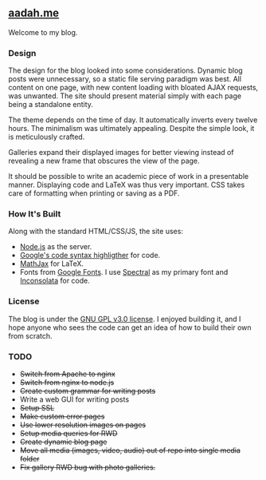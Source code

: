 ## [aadah.me](http://aadah.me/)

Welcome to my blog.

### Design

The design for the blog looked into some considerations.
Dynamic blog posts were unnecessary, so a static file serving
paradigm was best. All content on one page, with new
content loading with bloated AJAX requests, was unwanted.
The site should present material simply with each page
being a standalone entity.

The theme depends on the time of day. It automatically inverts every twelve
hours. The minimalism was ultimately appealing. Despite the simple look, it is
meticulously crafted.

Galleries expand their displayed images for better viewing
instead of revealing a new frame that obscures the view of
the page.

It should be possible to write an academic piece of work
in a presentable manner. Displaying code and LaTeX was
thus very important. CSS takes care of formatting when
printing or saving as a PDF.

### How It's Built

Along with the standard HTML/CSS/JS, the site uses:

- [Node.js](http://nodejs.org/) as the server.
- [Google's code syntax highligther](https://code.google.com/p/google-code-prettify/)
	for code.
- [MathJax](http://www.mathjax.org/) for LaTeX.
- Fonts from [Google Fonts](https://fonts.google.com). I use
	[Spectral](https://fonts.google.com/specimen/Spectral) as my primary font and
	[Inconsolata](http://levien.com/type/myfonts/inconsolata.html) for code.

### License

The blog is under the [GNU GPL v3.0 license](https://www.gnu.org/copyleft/gpl.html).
I enjoyed building it, and I hope anyone who sees the code can get an idea of how to
build their own from scratch.

### TODO

- <s>Switch from Apache to nginx</s>
- <s>Switch from nginx to node.js</s>
- <s>Create custom grammar for writing posts</s>
- Write a web GUI for writing posts
- <s>Setup SSL</s>
- <s>Make custom error pages</s>
- <s>Use lower resolution images on pages</s>
- <s>Setup media queries for RWD</s>
- <s>Create dynamic blog page</s>
- <s>Move all media (images, video, audio) out of repo into single media folder</s>
- <s>Fix gallery RWD bug with photo galleries.</s>
